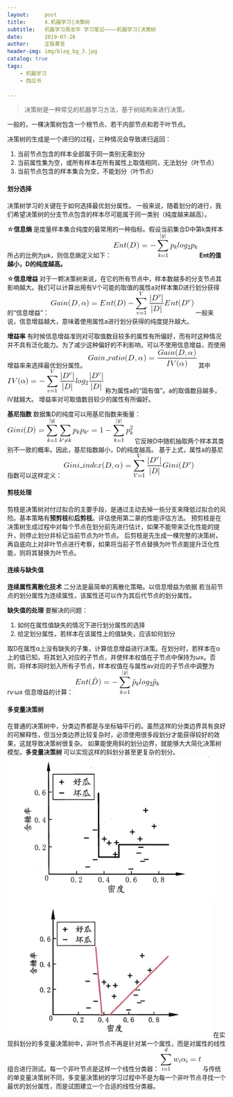 ```yaml
---
layout:     post
title:      4.机器学习|决策树
subtitle:   机器学习周志华 学习笔记————机器学习|决策树
date:       2019-07-26
author:     正版慕言
header-img: img/blog_bg_3.jpg
catalog: true
tags:
    - 机器学习
    - 西瓜书

---
```


> 决策树是一种常见的机器学习方法，基于树结构来进行决策。

一般的，一棵决策树包含一个根节点、若干内部节点和若干叶节点。

决策树的生成是一个递归的过程，三种情况会导致递归返回：
1. 当前节点包含的样本全部属于同一类别无需划分
2. 当前属性集为空，或所有样本在所有属性上取值相同，无法划分（叶节点）
3. 当前节点包含的样本集合为空，不能划分（叶节点）

#### 划分选择
决策树学习的关键在于如何选择最优划分属性。
一般来说，随着划分的进行，我们希望决策树的分支节点包含的样本尽可能属于同一类别（纯度越来越高）。

☆**信息熵** 是度量样本集合纯度的最常用的一种指标。假设当前集合D中第k类样本所占的比例为pk，则信息熵定义如下：
![信息熵](/img/机器学习/西瓜书/西瓜书-4.信息熵.gif)
**Ent的值越小，D的纯度越高。**

☆**信息增益** 对于一颗决策树来说，在它的所有节点中，样本数越多的分支节点其影响越大。我们可以计算出用有V个可能的取值的属性a对样本集D进行划分获得的“信息增益”：
![信息增益](/img/机器学习/西瓜书/西瓜书-4.信息增益.gif)
一般来说，信息增益越大，意味着使用属性a进行划分获得的纯度提升越大。

**增益率** 有时候信息增益准则对可取值数目较多的属性有所偏好，而有时这种情况并不具有泛化能力。为了减少这种偏好的不利影响，可以不使用信息增益，而使用增益率来选择最优划分属性。
![增益率](/img/机器学习/西瓜书/西瓜书-4.增益率.gif)
其中
![IV](/img/机器学习/西瓜书/西瓜书-4.IV.gif)
称为属性a的“固有值”。a的取值数目越多，IV就越大。
增益率对可取值数目较少的属性有所偏好。

**基尼指数** 
数据集D的纯度可以用基尼指数来衡量：
![基尼指数](/img/机器学习/西瓜书/西瓜书-4.基尼指数.gif)
它反映D中随机抽取两个样本其类别不一致的概率。因此，基尼指数越小，D的纯度越高。
基于上式，属性a的基尼指数可以这样定义：
![属性a的基尼指数](/img/机器学习/西瓜书/西瓜书-4.属性a的基尼指数.gif)

#### 剪枝处理
剪枝是决策树对付过拟合的主要手段，是通过主动去掉一些分支来降低过拟合的风险。基本策略有**预剪枝**和**后剪枝**。评估使用第二章的性能评估方法。
预剪枝是在决策树生成过程中对每个节点在划分前先进行估计，如果不能带来泛化性能的提升，则停止划分并标记当前节点为叶节点。
后剪枝是先生成一棵完整的决策树，再自底向上对非叶节点进行考察，如果将当前子节点替换为叶节点能提升泛化性能，则将其替换为叶节点。

#### 连续与缺失值
**连续属性离散化技术**
二分法是最简单的离散化策略。以信息增益为依据
若当前节点的划分属性为连续属性，该属性还可以作为其后代节点的划分属性。

**缺失值的处理**
要解决的问题：
1. 如何在属性值缺失的情况下进行划分属性的选择
2. 给定划分属性，若样本在该属性上的值缺失，应该如何划分

取D在属性α上没有缺失的子集，计算信息增益进行决策。在划分时，若样本在α上的值已知，将其划入对应的子节点，并使样本权值在子节点中保持为ωx。否则，将样本同时划入所有子节点，样本权值在与属性av对应的子节点中调整为rv·ωx
信息增益的计算：
![属性值有缺失时的信息增益](/img/机器学习/西瓜书/西瓜书-4.缺失值_信息增益.gif)

#### 多变量决策树
在普通的决策树中，分类边界都是与坐标轴平行的。虽然这样的分类边界具有良好的可解释性，但当分类边界比较复杂时，必须使用很多段划分才能获得较好的效果，这就导致决策树很复杂。
如果能使用斜的划分边界，就能够大大简化决策树模型。**多变量决策树** 可以实现这样的斜划分甚至更复杂的划分。
![单变量决策树的分类边界](/img/机器学习/西瓜书/西瓜书-4.单变量决策树的分类边界.png)
![多变量决策树的分类边界](/img/机器学习/西瓜书/西瓜书-4.多变量决策树的分类边界.png)
在实现斜划分的多变量决策树中，非叶节点不再是针对某一个属性，而是对属性的线性组合进行测试。每一个非叶节点是这样一个线性分类器：
![多变量决策树的线性分类器](/img/机器学习/西瓜书/西瓜书-4.多变量决策树的线性分类器.gif)
与传统的单变量决策树不同，多变量决策树的学习过程中不是为每一个非叶节点寻找一个最优的划分属性，而是试图建立一个合适的线性分类器。